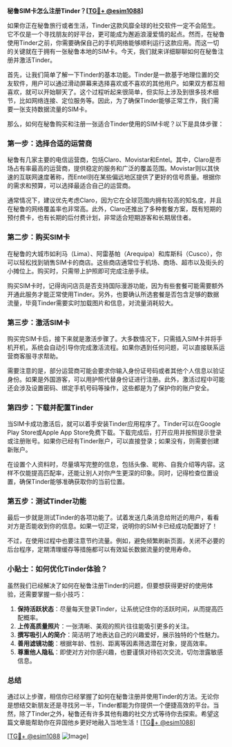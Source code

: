 **秘鲁SIM卡怎么注册Tinder？[[TG💪+ @esim1088](https://t.me/s/esim1088)]**

如果你正在秘鲁旅行或者生活，Tinder这款风靡全球的社交软件一定不会陌生。它不仅是一个寻找朋友的好平台，更可能成为邂逅浪漫爱情的起点。然而，在秘鲁使用Tinder之前，你需要确保自己的手机网络能够顺利运行这款应用。而这一切的关键就在于拥有一张秘鲁本地的SIM卡。今天，我们就来详细聊聊如何在秘鲁注册并激活Tinder。

首先，让我们简单了解一下Tinder的基本功能。Tinder是一款基于地理位置的交友软件，用户可以通过滑动屏幕来选择喜欢或不喜欢的其他用户。如果双方都互相喜欢，就可以开始聊天了。这个过程听起来很简单，但实际上涉及到很多技术细节，比如网络连接、定位服务等。因此，为了确保Tinder能够正常工作，我们需要一张支持数据流量的SIM卡。

那么，如何在秘鲁购买和注册一张适合Tinder使用的SIM卡呢？以下是具体步骤：

### **第一步：选择合适的运营商**
秘鲁有几家主要的电信运营商，包括Claro、Movistar和Entel。其中，Claro是市场占有率最高的运营商，提供稳定的服务和广泛的覆盖范围。Movistar则以其快速的互联网速度著称，而Entel则在某些偏远地区提供了更好的信号质量。根据你的需求和预算，可以选择最适合自己的运营商。

通常情况下，建议优先考虑Claro，因为它在全球范围内拥有较高的知名度，并且在秘鲁的网络覆盖率也非常高。此外，Claro还推出了多种套餐方案，既有短期的预付费卡，也有长期的后付费计划，非常适合短期游客和长期居住者。

### **第二步：购买SIM卡**
在秘鲁的大城市如利马（Lima）、阿雷基帕（Arequipa）和库斯科（Cusco），你可以轻松找到销售SIM卡的商店。这些商店通常位于机场、商场、超市以及街头的小摊位上。购买时，只需带上护照即可完成注册手续。

购买SIM卡时，记得询问店员是否支持国际漫游功能，因为有些套餐可能需要额外开通此服务才能正常使用Tinder。另外，也要确认所选套餐是否包含足够的数据流量，毕竟Tinder需要实时加载图片和信息，对流量消耗较大。

### **第三步：激活SIM卡**
购买完SIM卡后，接下来就是激活步骤了。大多数情况下，只需插入SIM卡并将手机开机，系统会自动引导你完成激活流程。如果你遇到任何问题，可以直接联系运营商客服寻求帮助。

需要注意的是，部分运营商可能会要求你输入身份证号码或者其他个人信息以验证身份。如果是外国游客，可以用护照代替身份证进行注册。此外，激活过程中可能还会涉及设置密码、绑定手机号码等操作，这些都是为了保护你的账户安全。

### **第四步：下载并配置Tinder**
当SIM卡成功激活后，就可以着手安装Tinder应用程序了。Tinder可以在Google Play Store或Apple App Store免费下载。下载完成后，打开应用并按照提示登录或注册账号。如果你已经有Tinder账户，可以直接登录；如果没有，则需要创建新账户。

在设置个人资料时，尽量填写完整的信息，包括头像、昵称、自我介绍等内容。这样不仅能提高匹配率，还能让别人对你产生更深的印象。同时，记得检查位置设置，确保Tinder能够准确获取你的当前位置。

### **第五步：测试Tinder功能**
最后一步就是测试Tinder的各项功能了。试着发送几条消息给附近的用户，看看对方是否能收到你的信息。如果一切正常，说明你的SIM卡已经成功配置好了！

不过，在使用过程中也要注意节约流量。例如，避免频繁刷新页面，关闭不必要的后台程序，定期清理缓存等措施都可以有效延长数据流量的使用寿命。

### **小贴士：如何优化Tinder体验？**
虽然我们已经解决了如何在秘鲁注册Tinder的问题，但要想获得更好的使用体验，还需要掌握一些小技巧：

1. **保持活跃状态**：尽量每天登录Tinder，让系统记住你的活跃时间，从而提高匹配概率。
2. **上传高质量照片**：一张清晰、美观的照片往往能吸引更多的关注。
3. **撰写吸引人的简介**：简洁明了地表达自己的兴趣爱好，展示独特的个性魅力。
4. **善用滤镜功能**：根据年龄、性别、距离等因素筛选潜在对象，提高效率。
5. **尊重他人隐私**：即使对方对你感兴趣，也要谨慎对待初次交流，切勿泄露敏感信息。

### **总结**
通过以上步骤，相信你已经掌握了如何在秘鲁注册并使用Tinder的方法。无论你是想结交新朋友还是寻找另一半，Tinder都能为你提供一个便捷高效的平台。当然，除了Tinder之外，秘鲁还有许多其他有趣的社交方式等待你去探索。希望这篇文章能帮助你在异国他乡更好地融入当地生活！[[TG💪+ @esim1088](https://t.me/s/esim1088)]

[[TG💪+ @esim1088](https://t.me/s/esim1088) ![Image](https://i.postimg.cc/4NQfJmqS/Snipaste-2025-05-13-00-14-12.png)]